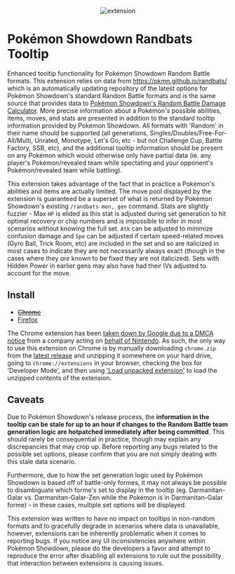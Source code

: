 <p align="center">
  <img alt="extension" src="https://pkmn.cc/chrome.png" />
</p>

# Pokémon Showdown Randbats Tooltip

Enhanced tooltip functionality for Pokémon Showdown Random Battle formats. This extension relies on
data from https://pkmn.github.io/randbats/ which is an automatically updating repository of the
latest options for Pokémon Showdown's standard Random Battle formats and is the same source that
provides data to [Pokémon Showdown's Random Battle Damage
Calculator](https://calc.pokemonshowdown.com/randoms.html?mode=randoms).  More precise information
about a Pokémon's possible abilities, items, moves, and stats are presented in addition to the
standard tooltip information provided by Pokémon Showdown. All formats with 'Random' in their name
should be supported (all generations, Singles/Doubles/Free-For-All/Multi, Unrated, Monotype, Let's
Go, etc - but not Challenge Cup, Battle Factory, SSB, etc), and the additional tooltip information
should be present on any Pokémon which would otherwise only have partial data (ie. any player's
Pokémon/revealed team while spectating and your opponent's Pokémon/revealed team while battling).

This extension takes advantage of the fact that in practice a Pokémon's abilities and items are
actually limited. The move pool displayed by the extension is guaranteed be a superset of what is
returned by Pokémon Showdown's existing `/randbats mon, gen` command. Stats are slightly fuzzier -
Max `HP` is elided as this stat is adjusted during set generation to hit optimal recovery or chip
numbers and is impossible to infer in most scenarios without knowing the full set. `Atk` can be
adjusted to minimize confusion damage and `Spe` can be adjusted if certain speed-related moves
(Gyro Ball, Trick Room, etc) are included in the set and so are italicized in most cases to indicate
they are not necessarily always exact (though in the cases where they *are* known to be fixed they
are not italicized). Sets with Hidden Power in earlier gens may also have had their IVs adjusted to
account for the move.

## Install

- ~~[Chrome](https://chrome.google.com/webstore/detail/pok%C3%A9mon-showdown-randbats/iboincafmiolbldihenlnpjlgeggpgdp)~~
- [Firefox](https://addons.mozilla.org/en-US/firefox/addon/pkmn-randbats-tooltip/)

The Chrome extension has been [taken down by Google due to a DMCA
notice](https://pkmn.cc/randbats-DMCA.png) from a company acting on [behalf of
Nintendo](https://cdn.discordapp.com/attachments/491775824509272070/986762892349161592/unknown.png).
As such, the only way to use this extension on Chrome is by manually downloading `chrome.zip` from
the [latest release](https://github.com/pkmn/randbats/releases/) and unzipping it somewhere on your
hard drive, going to `chrome://extensions` in your browser, checking the box for 'Developer Mode',
and then using ['Load unpacked
extension'](https://developer.chrome.com/docs/extensions/mv3/getstarted/#unpacked) to load the
unzipped contents of the extension.

## Caveats

Due to Pokémon Showdown's release process, the **information in the tooltip can be stale for up to
an hour if changes to the Random Battle team generation logic are hotpatched immediately after being
committed**. This should rarely be consequential in practice, though may explain any discrepancies
that may crop up. Before reporting any bugs related to the possible set options, please confirm that
you are not simply dealing with this stale data scenario.

Furthermore, due to how the set generation logic used by Pokémon Showdown is based off of
battle-only formes, it may not always be possible to disambiguate which forme's set to display in
the tooltip (eg. Darmanitan-Galar vs. Darmanitan-Galar-Zen while the Pokémon is in Darmanitan-Galar
forme) - in these cases, multiple set options will be displayed.

This extension was written to have no impact on tooltips in non-random formats and to gracefully
degrade in scenarios where data is unavailable, however, extensions can be inherently problematic
when it comes to reporting bugs. If you notice any UI inconsistencies anywhere within Pokémon
Showdown, please do the developers a favor and attempt to reproduce the error after disabling all
extensions to rule out the possibility that interaction between extensions is causing issues.
